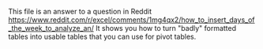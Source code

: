 This file is an answer to a question in Reddit
https://www.reddit.com/r/excel/comments/1mg4qx2/how_to_insert_days_of_the_week_to_analyze_an/
It shows you how to turn "badly" formatted tables into usable tables that you can use for pivot tables.
